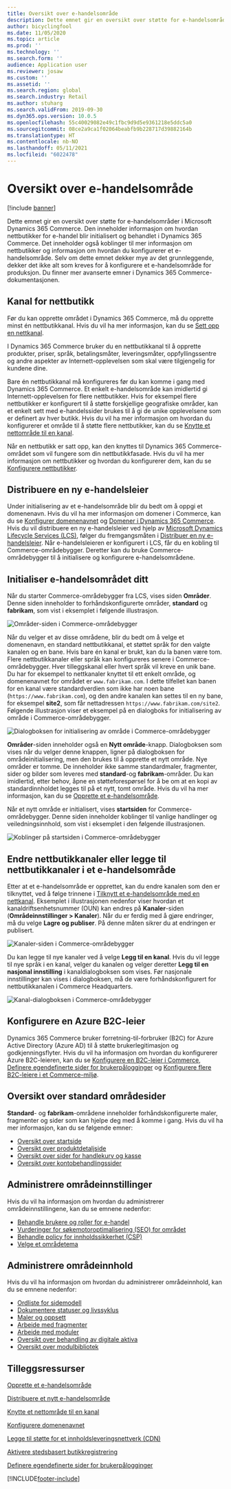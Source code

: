 ```yaml
---
title: Oversikt over e-handelsområde
description: Dette emnet gir en oversikt over støtte for e-handelsområder i Microsoft Dynamics 365 Commerce.
author: bicyclingfool
ms.date: 11/05/2020
ms.topic: article
ms.prod: ''
ms.technology: ''
ms.search.form: ''
audience: Application user
ms.reviewer: josaw
ms.custom: ''
ms.assetid: ''
ms.search.region: global
ms.search.industry: Retail
ms.author: stuharg
ms.search.validFrom: 2019-09-30
ms.dyn365.ops.version: 10.0.5
ms.openlocfilehash: 55c40029082e49c1fbc9d9d5e9361218e5ddc5a0
ms.sourcegitcommit: 08ce2a9ca1f02064beabfb9b228717d39882164b
ms.translationtype: HT
ms.contentlocale: nb-NO
ms.lasthandoff: 05/11/2021
ms.locfileid: "6022478"
---
```

# <a name="e-commerce-site-overview"></a>Oversikt over e-handelsområde

[!include [banner](includes/banner.md)]

Dette emnet gir en oversikt over støtte for e-handelsområder i Microsoft Dynamics 365 Commerce. Den inneholder informasjon om hvordan nettbutikker for e-handel blir initialisert og behandlet i Dynamics 365 Commerce. Det inneholder også koblinger til mer informasjon om nettbutikker og informasjon om hvordan du konfigurerer et e-handelsområde. Selv om dette emnet dekker mye av det grunnleggende, dekker det ikke alt som kreves for å konfigurere et e-handelsområde for produksjon. Du finner mer avanserte emner i Dynamics 365 Commerce-dokumentasjonen.

## <a name="online-store-channel"></a>Kanal for nettbutikk

Før du kan opprette området i Dynamics 365 Commerce, må du opprette minst én nettbutikkanal. Hvis du vil ha mer informasjon, kan du se [Sett opp en nettkanal](channel-setup-online.md). 

I Dynamics 365 Commerce bruker du en nettbutikkanal til å opprette produkter, priser, språk, betalingsmåter, leveringsmåter, oppfyllingssentre og andre aspekter av Internett-opplevelsen som skal være tilgjengelig for kundene dine.

Bare én nettbutikkanal må konfigureres før du kan komme i gang med Dynamics 365 Commerce. Et enkelt e-handelsområde kan imidlertid gi Internett-opplevelsen for flere nettbutikker. Hvis for eksempel flere nettbutikker er konfigurert til å støtte forskjellige geografiske områder, kan et enkelt sett med e-handelssider brukes til å gi de unike opplevelsene som er definert av hver butikk. Hvis du vil ha mer informasjon om hvordan du konfigurerer et område til å støtte flere nettbutikker, kan du se [Knytte et nettområde til en kanal](associate-site-online-store.md).

Når en nettbutikk er satt opp, kan den knyttes til Dynamics 365 Commerce-området som vil fungere som din nettbutikkfasade. Hvis du vil ha mer informasjon om nettbutikker og hvordan du konfigurerer dem, kan du se [Konfigurere nettbutikker](/dynamics365/unified-operations/retail/online-stores).

## <a name="deploy-a-new-e-commerce-tenant"></a>Distribuere en ny e-handelsleier

Under initialisering av et e-handelsområde blir du bedt om å oppgi et domenenavn. Hvis du vil ha mer informasjon om domener i Commerce, kan du se [Konfigurer domenenavnet](configure-your-domain-name.md) og [Domener i Dynamics 365 Commerce](domains-commerce.md). Hvis du vil distribuere en ny e-handelsleier ved hjelp av [Microsoft Dynamics Lifecycle Services (LCS)](/dynamics365/unified-operations/dev-itpro/lifecycle-services/lcs-user-guide), følger du fremgangsmåten i [Distribuer en ny e-handelsleier](deploy-ecommerce-site.md). Når e-handelsleieren er konfigurert i LCS, får du en kobling til Commerce-områdebygger. Deretter kan du bruke Commerce-områdebygger til å initialisere og konfigurere e-handelsområdene.

## <a name="initialize-your-e-commerce-site"></a>Initialiser e-handelsområdet ditt

Når du starter Commerce-områdebygger fra LCS, vises siden **Områder**. Denne siden inneholder to forhåndskonfigurerte områder, **standard** og **fabrikam**, som vist i eksemplet i følgende illustrasjon.

![Områder-siden i Commerce-områdebygger](media/e-commerce-site-01.png)

Når du velger et av disse områdene, blir du bedt om å velge et domenenavn, en standard nettbutikkanal, et støttet språk for den valgte kanalen og en bane. Hvis bare én kanal er brukt, kan du la banen være tom. Flere nettbutikkanaler eller språk kan konfigureres senere i Commerce-områdebygger. Hver tilleggskanal eller hvert språk vil kreve en unik bane. Du har for eksempel to nettkanaler knyttet til ett enkelt område, og domenenavnet for området er `www.fabrikam.com`. I dette tilfellet kan banen for en kanal være standardverdien som ikke har noen bane (`https://www.fabrikam.com`), og den andre kanalen kan settes til en ny bane, for eksempel **site2**, som får nettadressen `https://www.fabrikam.com/site2`. Følgende illustrasjon viser et eksempel på en dialogboks for initialisering av område i Commerce-områdebygger.

![Dialogboksen for initialisering av område i Commerce-områdebygger](media/e-commerce-site-02.png)

**Områder**-siden inneholder også en **Nytt område**-knapp. Dialogboksen som vises når du velger denne knappen, ligner på dialogboksen for områdeinitialisering, men den brukes til å opprette et nytt område. Nye områder er tomme. De inneholder ikke samme standardmaler, fragmenter, sider og bilder som leveres med **standard**-og **fabrikam**-områder. Du kan imidlertid, etter behov, åpne en støtteforespørsel for å be om at en kopi av standardinnholdet legges til på et nytt, tomt område. Hvis du vil ha mer informasjon, kan du se [Opprette et e-handelsområde](create-ecommerce-site.md).

Når et nytt område er initialisert, vises **startsiden** for Commerce-områdebygger. Denne siden inneholder koblinger til vanlige handlinger og veiledningsinnhold, som vist i eksemplet i den følgende illustrasjonen.

![Koblinger på startsiden i Commerce-områdebygger](media/e-commerce-site-03.png)

## <a name="modify-online-store-channels-or-add-online-store-channels-to-an-e-commerce-site"></a>Endre nettbutikkanaler eller legge til nettbutikkanaler i et e-handelsområde

Etter at et e-handelsområde er opprettet, kan du endre kanalen som den er tilknyttet, ved å følge trinnene i [Tilknytt et e-handelsområde med en nettkanal](associate-site-online-store.md). Eksemplet i illustrasjonen nedenfor viser hvordan et kanaldriftsenhetsnummer (OUN) kan endres på **Kanaler**-siden (**Områdeinnstillinger \> Kanaler**). Når du er ferdig med å gjøre endringer, må du velge **Lagre og publiser**. På denne måten sikrer du at endringen er publisert.

![Kanaler-siden i Commerce-områdebygger](media/e-commerce-site-04.png)

Du kan legge til nye kanaler ved å velge **Legg til en kanal**. Hvis du vil legge til nye språk i en kanal, velger du kanalen og velger deretter **Legg til en nasjonal innstilling** i kanaldialogboksen som vises. Før nasjonale innstillinger kan vises i dialogboksen, må de være forhåndskonfigurert for nettbutikkanalen i Commerce Headquarters.

![Kanal-dialogboksen i Commerce-områdebygger](media/e-commerce-site-05.png)

## <a name="set-up-an-azure-b2c-tenant"></a>Konfigurere en Azure B2C-leier

Dynamics 365 Commerce bruker forretning-til-forbruker (B2C) for Azure Active Directory (Azure AD) til å støtte brukerlegitimasjon og godkjenningsflyter. Hvis du vil ha informasjon om hvordan du konfigurerer Azure B2C-leieren, kan du se [Konfigurere en B2C-leier i Commerce](set-up-b2c-tenant.md), [Definere egendefinerte sider for brukerpålogginger](custom-pages-user-logins.md) og [Konfigurere flere B2C-leiere i et Commerce-miljø](configure-multi-b2c-tenants.md).

## <a name="overview-of-the-default-site-pages"></a>Oversikt over standard områdesider

**Standard**- og **fabrikam**-områdene inneholder forhåndskonfigurerte maler, fragmenter og sider som kan hjelpe deg med å komme i gang. Hvis du vil ha mer informasjon, kan du se følgende emner:

- [Oversikt over startside](quick-tour-home-page.md)
- [Oversikt over produktdetaljside](quick-tour-pdp.md)
- [Oversikt over sider for handlekurv og kasse](quick-tour-cart-checkout.md)
- [Oversikt over kontobehandlingssider](quick-tour-account-management.md)

## <a name="manage-site-settings"></a>Administrere områdeinnstillinger

Hvis du vil ha informasjon om hvordan du administrerer områdeinnstillingene, kan du se emnene nedenfor:

- [Behandle brukere og roller for e-handel](manage-ecommerce-users-roles.md)
- [Vurderinger for søkemotoroptimalisering (SEO) for området](/search-engine-optimization-considerations.md)
- [Behandle policy for innholdssikkerhet (CSP)](manage-csp.md)
- [Velge et områdetema](select-site-theme.md)

## <a name="manage-site-content"></a>Administrere områdeinnhold

Hvis du vil ha informasjon om hvordan du administrerer områdeinnhold, kan du se emnene nedenfor:

- [Ordliste for sidemodell](page-elements-overview.md)
- [Dokumentere statuser og livssyklus](document-states-overview.md)
- [Maler og oppsett](templates-layouts-overview.md)
- [Arbeide med fragmenter](work-with-fragments.md)
- [Arbeide med moduler](work-with-modules.md)
- [Oversikt over behandling av digitale aktiva](dam-overview.md)
- [Oversikt over modulbibliotek](starter-kit-overview.md)

## <a name="additional-resources"></a>Tilleggsressurser

[Opprette et e-handelsområde](create-ecommerce-site.md)

[Distribuere et nytt e-handelsområde](deploy-ecommerce-site.md)

[Knytte et nettområde til en kanal](associate-site-online-store.md)

[Konfigurere domenenavnet](configure-your-domain-name.md)

[Legge til støtte for et innholdsleveringsnettverk (CDN)](add-cdn-support.md)

[Aktivere stedsbasert butikkregistrering](enable-store-detection.md)

[Definere egendefinerte sider for brukerpålogginger](custom-pages-user-logins.md)


[!INCLUDE[footer-include](../includes/footer-banner.md)]